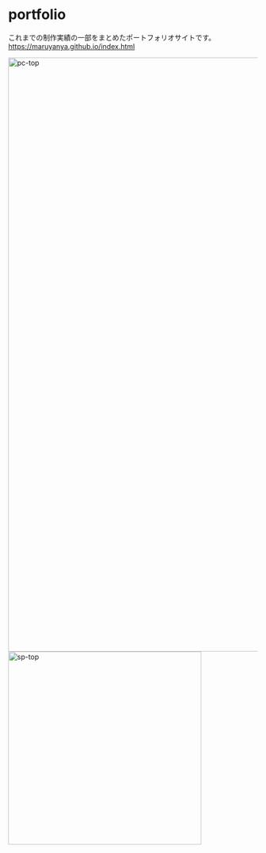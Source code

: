 # portfolio
これまでの制作実績の一部をまとめたポートフォリオサイトです。<br>
https://maruyanya.github.io/index.html

<img width="1200" alt="pc-top" src="https://user-images.githubusercontent.com/113142616/226202679-ed74f602-4d5c-4e01-b3a4-8137c8b1f31d.png">
<img width="390" alt="sp-top" src="https://user-images.githubusercontent.com/113142616/226203407-6247b99f-ad95-4509-a28f-31ad6a1d4bde.png">
